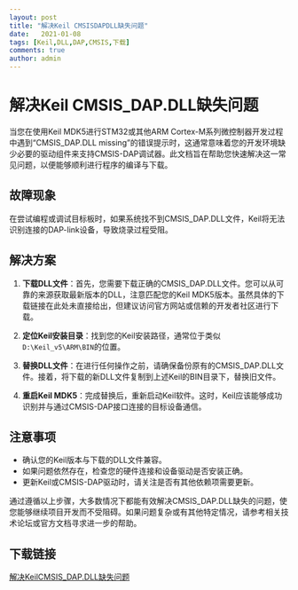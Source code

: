 ```yaml
---
layout: post
title: "解决Keil CMSISDAPDLL缺失问题"
date:   2021-01-08
tags: [Keil,DLL,DAP,CMSIS,下载]
comments: true
author: admin
---
```

# 解决Keil CMSIS_DAP.DLL缺失问题

当您在使用Keil MDK5进行STM32或其他ARM Cortex-M系列微控制器开发过程中遇到“CMSIS_DAP.DLL missing”的错误提示时，这通常意味着您的开发环境缺少必要的驱动组件来支持CMSIS-DAP调试器。此文档旨在帮助您快速解决这一常见问题，以便能够顺利进行程序的编译与下载。

## 故障现象
在尝试编程或调试目标板时，如果系统找不到CMSIS_DAP.DLL文件，Keil将无法识别连接的DAP-link设备，导致烧录过程受阻。

## 解决方案
1. **下载DLL文件**：首先，您需要下载正确的CMSIS_DAP.DLL文件。您可以从可靠的来源获取最新版本的DLL，注意匹配您的Keil MDK5版本。虽然具体的下载链接在此处未直接给出，但建议访问官方网站或信赖的开发者社区进行下载。

2. **定位Keil安装目录**：找到您的Keil安装路径，通常位于类似`D:\Keil_v5\ARM\BIN`的位置。

3. **替换DLL文件**：在进行任何操作之前，请确保备份原有的CMSIS_DAP.DLL文件。接着，将下载的新DLL文件复制到上述Keil的BIN目录下，替换旧文件。

4. **重启Keil MDK5**：完成替换后，重新启动Keil软件。这时，Keil应该能够成功识别并与通过CMSIS-DAP接口连接的目标设备通信。

## 注意事项
- 确认您的Keil版本与下载的DLL文件兼容。
- 如果问题依然存在，检查您的硬件连接和设备驱动是否安装正确。
- 更新Keil或CMSIS-DAP驱动时，请关注是否有其他依赖项需要更新。

通过遵循以上步骤，大多数情况下都能有效解决CMSIS_DAP.DLL缺失的问题，使您能够继续项目开发而不受阻碍。如果问题复杂或有其他特定情况，请参考相关技术论坛或官方文档寻求进一步的帮助。

## 下载链接

[解决KeilCMSIS_DAP.DLL缺失问题](https://pan.quark.cn/s/75e1d9d36b08)